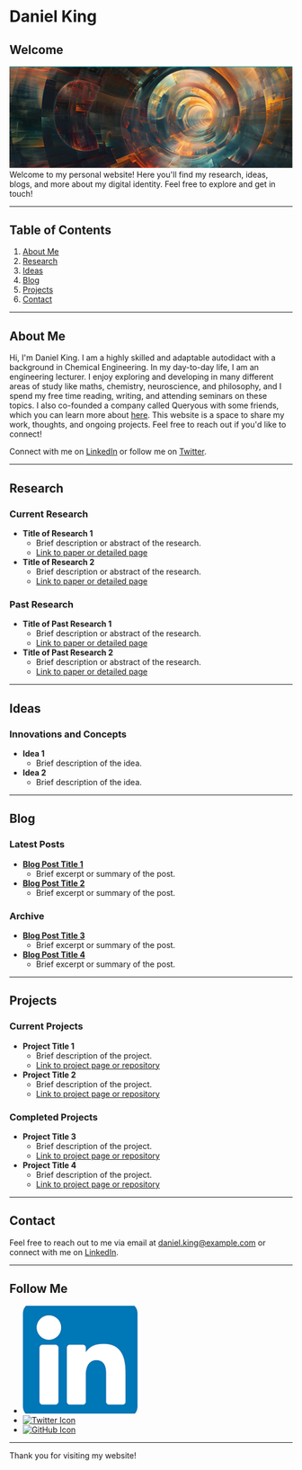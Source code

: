 # Daniel King
## Welcome
![Welcome Banner](Queryous2.GIF)
Welcome to my personal website! Here you'll find my research, ideas, blogs, and more about my digital identity. Feel free to explore and get in touch!

---

## Table of Contents
1. [About Me](#about-me)
2. [Research](#research)
3. [Ideas](#ideas)
4. [Blog](#blog)
5. [Projects](#projects)
6. [Contact](#contact)

---

## About Me

Hi, I'm Daniel King. I am a highly skilled and adaptable autodidact with a background in Chemical Engineering. In my day-to-day life, I am an engineering lecturer. I enjoy exploring and developing in many different areas of study like maths, chemistry, neuroscience, and philosophy, and I spend my free time reading, writing, and attending seminars on these topics. I also co-founded a company called Queryous with some friends, which you can learn more about [here](https://queryous.ai/). This website is a space to share my work, thoughts, and ongoing projects. Feel free to reach out if you'd like to connect!

Connect with me on [LinkedIn](https://www.linkedin.com/in/daniel-king-igwe/) or follow me on [Twitter](https://x.com/king22dki).

---

## Research
### Current Research
- **Title of Research 1**
  - Brief description or abstract of the research.
  - [Link to paper or detailed page](#)
- **Title of Research 2**
  - Brief description or abstract of the research.
  - [Link to paper or detailed page](#)

### Past Research
- **Title of Past Research 1**
  - Brief description or abstract of the research.
  - [Link to paper or detailed page](#)
- **Title of Past Research 2**
  - Brief description or abstract of the research.
  - [Link to paper or detailed page](#)

---

## Ideas
### Innovations and Concepts
- **Idea 1**
  - Brief description of the idea.
- **Idea 2**
  - Brief description of the idea.

---

## Blog
### Latest Posts
- **[Blog Post Title 1](#)**
  - Brief excerpt or summary of the post.
- **[Blog Post Title 2](#)**
  - Brief excerpt or summary of the post.

### Archive
- **[Blog Post Title 3](#)**
  - Brief excerpt or summary of the post.
- **[Blog Post Title 4](#)**
  - Brief excerpt or summary of the post.

---

## Projects
### Current Projects
- **Project Title 1**
  - Brief description of the project.
  - [Link to project page or repository](#)
- **Project Title 2**
  - Brief description of the project.
  - [Link to project page or repository](#)

### Completed Projects
- **Project Title 3**
  - Brief description of the project.
  - [Link to project page or repository](#)
- **Project Title 4**
  - Brief description of the project.
  - [Link to project page or repository](#)

---

## Contact
Feel free to reach out to me via email at [daniel.king@example.com](mailto:daniel.king@example.com) or connect with me on [LinkedIn](https://www.linkedin.com/in/daniel-king-igwe/).

---

## Follow Me

- [![LinkedIn Icon](linkedin_icon.png)](https://www.linkedin.com/in/daniel-king-igwe/)
- [![Twitter Icon](https://img.shields.io/badge/Twitter-blue?style=flat-square&logo=twitter&logoColor=white)](https://x.com/king22dki)
- [![GitHub Icon](https://img.shields.io/badge/GitHub-black?style=flat-square&logo=github&logoColor=white)](https://github.com/King22dki)
---

Thank you for visiting my website!
